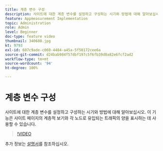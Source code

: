 ```yaml
---
title: 계층 변수 구성
description: 사이트에 대한 계층 변수를 설정하고 구성하는 시기와 방법에 대해 알아보십시오. 이 기능은 사이트 페이지의 계층적 보기와 각 노드로 유입되는 트래픽의 양을 표시하는 데 사용할 수 있습니다.
feature: Appmeasurement Implementation
topic: Administration
role: Admin
level: Beginner
doc-type: feature video
thumbnail: 340680.jpg
kt: 9793
exl-id: 607c9ade-c060-4484-a45a-5f50172cee6a
source-git-commit: d24bab984f57dbf197c5f6fb39d0a82e6fcf2ad2
workflow-type: tm+mt
source-wordcount: '94'
ht-degree: 100%

---
```


# 계층 변수 구성

사이트에 대한 계층 변수를 설정하고 구성하는 시기와 방법에 대해 알아보십시오. 이 기능은 사이트 페이지의 계층적 보기와 각 노드로 유입되는 트래픽의 양을 표시하는 데 사용할 수 있습니다.

>[!VIDEO](https://video.tv.adobe.com/v/340680/?quality=12&learn=on)

추가 정보는 [설명서](https://experienceleague.adobe.com/docs/analytics/implementation/vars/page-vars/hier.html)를 참조하십시오.
